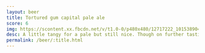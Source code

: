 ```yaml
---
layout: beer
title: Tortured gum capital pale ale
score: 6
img: https://scontent.xx.fbcdn.net/v/t1.0-0/p480x480/12717222_10153890415308745_1813544797541172385_n.jpg?oh=e445420677a05f38209bbb70cecbbd52&oe=58846600
desc: A little tangy for a pale but still nice. Though on further tasting I\'ve found some bottles to be a little bit too tangy and tastes more like an imperfection than a feature
permalink: /beer/:title.html
---
```

